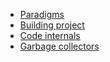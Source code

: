 * [Paradigms](resources/paradigms.md)
* [Building project](resources/build.md)
* [Code internals](resources/code-internals.md)
* [Garbage collectors](resources/gc.md)
